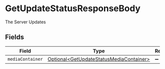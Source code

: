 # GetUpdateStatusResponseBody

The Server Updates


## Fields

| Field                                                                                                | Type                                                                                                 | Required                                                                                             | Description                                                                                          |
| ---------------------------------------------------------------------------------------------------- | ---------------------------------------------------------------------------------------------------- | ---------------------------------------------------------------------------------------------------- | ---------------------------------------------------------------------------------------------------- |
| `mediaContainer`                                                                                     | [Optional\<GetUpdateStatusMediaContainer>](../../models/operations/GetUpdateStatusMediaContainer.md) | :heavy_minus_sign:                                                                                   | N/A                                                                                                  |